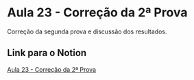 # Aula 23 - Correção da 2ª Prova

Correção da segunda prova e discussão dos resultados.

## Link para o Notion

[Aula 23 - Correção da 2ª Prova](https://jgabsx.notion.site/Aula-23-Corre-o-da-2-Prova-10d9eafe7a5f80229e09fc5481fee412)